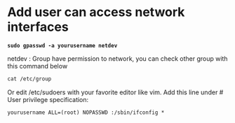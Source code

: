 # Add user can access network interfaces

<pre class="language-txt"><code class="lang-txt"><strong>sudo gpasswd -a yourusername netdev
</strong></code></pre>

netdev : Group have permission to network, you can check other group with this command below

```txt
cat /etc/group
```

Or edit /etc/sudoers with your favorite editor like vim. Add this line under # User privilege specification:

```txt
yourusername ALL=(root) NOPASSWD :/sbin/ifconfig *
```
